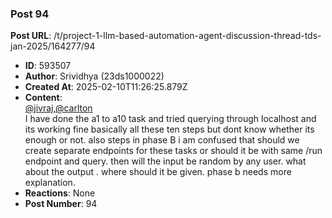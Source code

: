### Post 94
**Post URL**: /t/project-1-llm-based-automation-agent-discussion-thread-tds-jan-2025/164277/94
- **ID**: 593507
- **Author**: Srividhya (23ds1000022)
- **Created At**: 2025-02-10T11:26:25.879Z
- **Content**:  
  <a class="mention" href="/u/jivraj">@jivraj</a>,<a class="mention" href="/u/carlton">@carlton</a><br>
I have done the a1 to a10 task and tried querying through localhost and its working fine basically all these ten steps but dont know whether its enough or not. also steps in phase B i am confused that should we create separate endpoints for these tasks or should it be with same /run endpoint and query. then will the input be random by any user. what about the output . where should it be given. phase b needs more explanation.
- **Reactions**: None
- **Post Number**: 94

